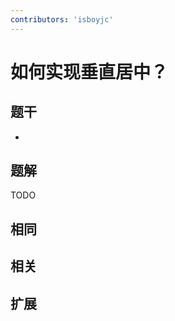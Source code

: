 ```yaml
---
contributors: 'isboyjc'
---
```


# 如何实现垂直居中？


## 题干

- 



## 题解

<!-- ::: details 点我查看题解 -->

  TODO

<!-- ::: -->



## 相同


## 相关


## 扩展

